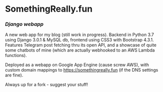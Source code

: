 # SomethingReally.fun 
### <i>Django webapp</i>

A new web app for my blog (still work in progress). Backend in Python 3.7 using Django 3.0.1 & MySQL db, frontend using CSS3 with Bootstrap 4.3.1. Features Telegram post fetching thru its open API, and a showcase of quite some chatbots of mine (which are actually webhooked to an AWS Lambda functions).

Deployed as a webapp on Google App Engine (cause screw AWS), with custom domain mappings to https://somethingreally.fun (if the DNS settings are fine).

Always up for a fork - suggest your stuff!
 
